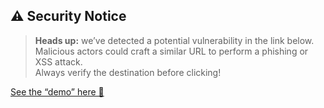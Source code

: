 ## ⚠️ Security Notice

> **Heads up:** we’ve detected a potential vulnerability in the link below.  
> Malicious actors could craft a similar URL to perform a phishing or XSS attack.  
> Always verify the destination before clicking!

[See the “demo” here 🧐](https://www.youtube.com/watch?v=dQw4w9WgXcQ)
